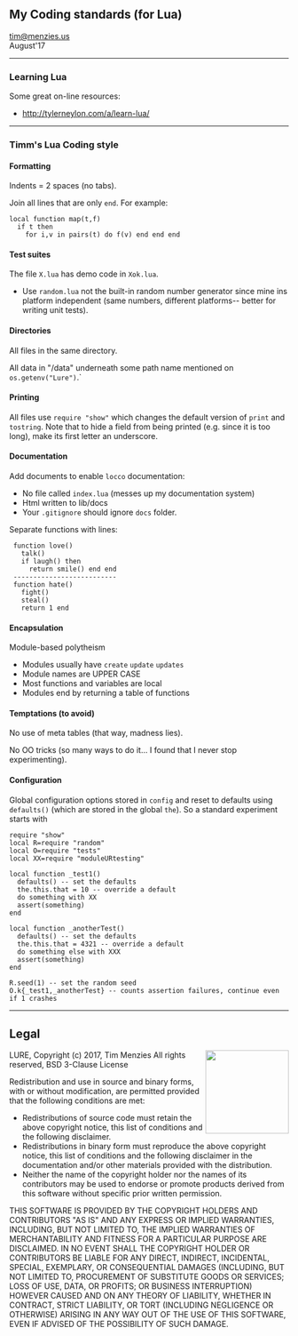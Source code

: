 ## My Coding standards (for Lua)

tim@menzies.us  
August'17

---------------------------------------------------------
### Learning Lua

Some great on-line resources:

- http://tylerneylon.com/a/learn-lua/

----------------------------------------------------------
### Timm's Lua Coding style

#### Formatting

Indents = 2 spaces (no tabs).

Join all lines that are only  `end`. For example:

    local function map(t,f)
      if t then
        for i,v in pairs(t) do f(v) end end end

#### Test suites

The file `X.lua` has demo code in `Xok.lua`.

- Use `random.lua` not the built-in random number generator since mine ins platform independent
  (same numbers, different platforms-- better for writing unit tests).

#### Directories

All files in the same directory.

All data in "/data" underneath some path name mentioned on `os.getenv("Lure")`.`

#### Printing

All files use `require "show"` which changes the default version of `print` and `tostring`. Note
that to hide a field from being printed (e.g. since it is too long), make its first letter an underscore.


#### Documentation

Add documents to enable `locco` documentation:

- No file called `index.lua` (messes up my documentation system)
- Html written to lib/docs
- Your `.gitignore` should ignore `docs` folder.

Separate functions with lines:

     function love()
       talk()
       if laugh() then
         return smile() end end
     --------------------------
     function hate()
       fight()
       steal()
       return 1 end

#### Encapsulation

Module-based polytheism

- Modules usually have `create` `update` `updates`
- Module names are UPPER CASE
- Most functions and variables are local
- Modules end by returning a table of functions

#### Temptations (to avoid)

No use of meta tables (that way, madness lies).

No OO tricks (so many ways to do it... I found that I never stop experimenting).

#### Configuration

Global configuration options stored in `config` and reset to defaults using `defaults()`
(which are stored in the global `the`). So
a standard experiment starts with

    require "show"
    local R=require "random"
    local O=require "tests"
    local XX=require "moduleURtesting"

    local function _test1()
      defaults() -- set the defaults
      the.this.that = 10 -- override a default
      do something with XX
      assert(something)
    end 

    local function _anotherTest()
      defaults() -- set the defaults
      the.this.that = 4321 -- override a default
      do something else with XXX
      assert(something)
    end 

    R.seed(1) -- set the random seed
    O.k{_test1,_anotherTest} -- counts assertion failures, continue even if 1 crashes


---------------------------------------------------------

## Legal

<img align=right width=150 src="https://goo.gl/tjtpbE">
LURE, Copyright (c) 2017, Tim Menzies   
All rights reserved, BSD 3-Clause License

Redistribution and use in source and binary forms, with
or without modification, are permitted provided that
the following conditions are met:

- Redistributions of source code must retain the above
  copyright notice, this list of conditions and the 
  following disclaimer.
- Redistributions in binary form must reproduce the
  above copyright notice, this list of conditions and the 
  following disclaimer in the documentation and/or other 
  materials provided with the distribution.
- Neither the name of the copyright holder nor the names 
  of its contributors may be used to endorse or promote 
  products derived from this software without specific 
  prior written permission.

THIS SOFTWARE IS PROVIDED BY THE COPYRIGHT HOLDERS AND
CONTRIBUTORS "AS IS" AND ANY EXPRESS OR IMPLIED
WARRANTIES, INCLUDING, BUT NOT LIMITED TO, THE IMPLIED
WARRANTIES OF MERCHANTABILITY AND FITNESS FOR A
PARTICULAR PURPOSE ARE DISCLAIMED. IN NO EVENT SHALL
THE COPYRIGHT HOLDER OR CONTRIBUTORS BE LIABLE FOR ANY
DIRECT, INDIRECT, INCIDENTAL, SPECIAL, EXEMPLARY, OR
CONSEQUENTIAL DAMAGES (INCLUDING, BUT NOT LIMITED TO,
PROCUREMENT OF SUBSTITUTE GOODS OR SERVICES; LOSS OF
USE, DATA, OR PROFITS; OR BUSINESS INTERRUPTION)
HOWEVER CAUSED AND ON ANY THEORY OF LIABILITY, WHETHER
IN CONTRACT, STRICT LIABILITY, OR TORT (INCLUDING
NEGLIGENCE OR OTHERWISE) ARISING IN ANY WAY OUT OF THE
USE OF THIS SOFTWARE, EVEN IF ADVISED OF THE
POSSIBILITY OF SUCH DAMAGE.

